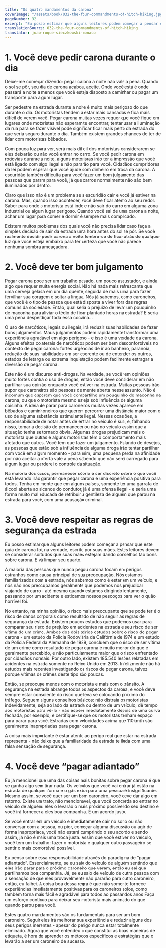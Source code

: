 ```yaml
---
title: "Os quatro mandamentos da carona"
coverImage: "/assets/book/032-the-four-commandments-of-hitch-hiking.jpg"
pageNumber: 32
excerpt: "Eu posso estimar que alguns leitores podem começar a pensar que este guia de carona foi, na verdade, escrito por suas mães. Estes leitores devem se considerar sortudos que suas mães estejam dando conselhos tão bons sobre carona."
translationSource: 032-the-four-commandments-of-hitch-hiking
translator: joao-roque-sieczkowski-monaco
---
```


# 1. Você deve pedir carona durante o dia

Deixe-me começar dizendo: pegar carona a noite não vale a pena. Quando o sol se pôr, seu dia de carona acabou, aceite. Onde você está é onde passará a noite a menos que você esteja disposto a caminhar ou pagar um transporte para algum lugar.

Ser pedestre na estrada durante a noite é muito mais perigoso do que durante o dia. Os motoristas tendem a estar mais cansados e fica mais difícil de verem você. Pegar carona muitas vezes requer que você fique em lugares onde motoristas não esperam te encontrar, tentar usar a iluminação da rua para se fazer visível pode significar ficar mais perto da estrada do que seria seguro durante o dia. Também existem grandes chances de ter de lidar com motoristas bêbados.

Com pouca luz para ver, será mais difícil dos motoristas considerarem se eles deixarão ou não você entrar no carro. Se você pedir carona em rodovias durante a noite, alguns motoristas irão ter a impressão que você está ligado com algo ilegal e não pararão para você. Cidadãos cumpridores da lei podem esperar que você ajude com dinheiro em troca da carona. A escuridão também dificulta para você fazer um bom julgamento das pessoas que param para você, já que carros normalmente não são bem iluminados por dentro.

Claro que isso não é um problema se a escuridão cair e você já estiver na carona. Mas, quando isso acontecer, você deve ficar atento ao seu redor. Saber para onde o motorista está indo e não sair do carro em alguma zona industrial ou algum lugar perigoso. Quando você sai de uma carona a noite, achar um lugar para comer e dormir é sempre mais complicado.

Existem muitos problemas dos quais você não precisa lidar caso faça a simples decisão de sair da estrada uma hora antes do sol se pôr. Se você realmente decidir pedir carona a noite, lembre-se de ficar atrás de qualquer luz que você esteja embaixo para ter certeza que você não parece nenhuma sombra ameaçadora.

# 2. Você deve ter bom julgamento

Pegar carona pode ser um trabalho pesado, um pouco assustador, e ainda algo que requer muita energia social. Não há nada mais refrescante que uma cerveja gelada em um dia quente, seguida de mais uma para fazer fervilhar sua coragem e soltar a língua. Nós já sabemos, como caroneiros, que você é o tipo de pessoa que está disposta a viver fora das regras comuns da sociedade. Então, qual seria o prejuízo de levar um pouquinho de maconha para aliviar o tédio de ficar plantado horas na estrada? E seria uma pena desperdiçar toda essa cocaína…

O uso de narcóticos, legais ou ilegais, irá reduzir suas habilidades de fazer bons julgamentos. Maus julgamentos podem rapidamente transformar uma experiência agradável em algo perigoso - e isso é uma verdade da carona. Alguns efeitos colaterais de narcóticos podem ser bem desconfortáveis no contexto de pegar carona: fortes urgências de ir ao banheiro, paranoia, redução de suas habilidades em ser coerente ou de entender os outros, estados de letargia ou extrema inquietação podem facilmente estragar a diversão de pegar carona.

Este não é um discurso anti-drogas. Na verdade, se você tem opiniões muito fortes contra o uso de drogas, então você deve considerar em não partilhar sua opinião enquanto você estiver na estrada. Muitas pessoas irão supor que caroneiros são pessoas de mente aberta nesse assunto. Não é incomum que esperem que você compartilhe um pouquinho de maconha na carona, ou que o motorista mesmo esteja sob influência de alguma coisinha. A ideia de parar para caroneiros muitas vezes aparece em bêbados e caminhoneiros que querem percorrer uma distância maior com o uso de alguma substância estimulante ilegal. Nessas ocasiões, a responsabilidade de notar antes de entrar no veículo é sua, e, falhando nisso, tomar a decisão de permanecer ou não no veículo assim que a situação tenha se tornado óbvia. Algumas drogas prejudicam mais o motorista que outras e alguns motoristas têm o comportamento mais afetado que outros. Você tem que fazer um julgamento. Falando de desejos, as pessoas que estão sob a influência de alguma droga irão tentar partilhar com você em algum momento - para mim, uma pequena perda na afinidade por não aceitar a oferta vale a pena sabendo que não serei carregado para algum lugar ou perderei o controle da situação.

Na maioria dos casos, permanecer sóbrio e ser discreto sobre o que você está levando irão garantir que pegar carona é uma experiência positiva para todos. Tenha em mente que em alguns países, somente ter uma garrafa de álcool aberta ao alcance do condutor, já é uma ofensa ilegal - e seria uma forma muito mal educada de retribuir a gentileza de alguém que parou na estrada para você, com uma acusação criminal.

# 3. Você deve respeitar as regras de segurança da estrada

Eu posso estimar que alguns leitores podem começar a pensar que este guia de carona foi, na verdade, escrito por suas mães. Estes leitores devem se considerar sortudos que suas mães estejam dando conselhos tão bons sobre carona. E vá limpar seu quarto.

A maioria das pessoas que nunca pegou carona focam em perigos estranhos como causa principal de sua preocupação. Nós estamos familiarizados com a estrada, nós sabemos como é estar em um veículo, e nós não nos preocupamos geralmente que podemos nos prejudicar viajando de carro - até mesmo quando estamos dirigindo lentamente, passando por um acidente e esticamos nossos pescoços para ver o quão horrível foi.

No entanto, na minha opinião, o risco mais preocupante que se pode ter é o risco de danos corporais como resultado de não seguir as regras de segurança da estrada. Existem poucos estudos que podemos usar para comparar seu risco de prejuízo em acidentes na estrada e seu risco de ser vítima de um crime. Ambos dos dois sérios estudos sobre o risco de pegar carona - um estudo da Polícia Rodoviária da Califórnia de 1974 e um estudo da Polícia Federal da Alemanha de 1989, concluem que o risco de ser vítima de um crime como resultado de pegar carona é muito menor do que é geralmente percebido, e não particularmente maior que o risco enfrentado por cidadãos normais. Por outro lado, existem 185.540 lesões relatadas em acidentes na estrada somente no Reino Unido em 2013. Infelizmente não há estudos mais recentes investigando os riscos de pegar carona, talvez porque vítimas de crimes deste tipo são poucas.

Então, se preocupe menos com o motorista e mais com o trânsito. A segurança na estrada abrange todos os aspectos da carona, e você deve sempre estar consciente do risco que leva se colocando próximo do tráfego. Seguem alguns conselhos básicos: não distraia os motoristas indevidamente, seja ao lado da estrada ou dentro de um veículo; dê tempo aos motoristas para vê-lo - não espere imediatamente depois de uma curva fechada, por exemplo; e certifique-se que os motoristas tenham espaço para parar para você. Estradas com velocidades acima que 110km/h são geralmente inapropriadas para pegar carona.

A coisa mais importante é estar atento ao perigo real que estar na estrada representa - não deixe que a familiaridade da estrada te iluda com uma falsa sensação de segurança.

# 4. Você deve “pagar adiantado”

Eu já mencionei que uma das coisas mais bonitas sobre pegar carona é que se ganha algo sem tirar nada. Os veículos que você vai entrar já estão na estrada de qualquer forma e o gás extra para uma pessoa é insignificante. Mesmo assim, se você quer ser um bom caroneiro, você deve dar algo em retorno. Existe um trato, não mencionável, que você concorda ao entrar no veículo de alguém: eles o levarão o mais próximo possível do seu destino e você irá fornecer a eles boa companhia. É um acordo justo.

Se você entrar em um veículo e imediatamente cair no sono ou não conversar com a pessoa, ou pior, começar alguma discussão ou agir de forma inapropriada, você não estará cumprindo o seu acordo e sendo assim, já não é mais uma troca justa. Assim que você estiver no veículo, você tem um trabalho: fazer o motorista e qualquer outro passageiro se sentir o mais confortável possível.

Eu penso sobre essa responsabilidade através do paradigma de “pagar adiantado”. Essencialmente, se eu saio do veículo de alguém sentindo que eles irão parar para o próximo caroneiro que verem, então eu sei que partilhamos boa companhia. Já, se eu saio de veículo de outra pessoa com a sensação de que eles provavelmente não pararão para outro caroneiro, então, eu falhei. A coisa boa dessa regra é que não somente fornece experiências imediatamente positivas para os caroneiros solos, como também torna mais fácil e agradável para todos ao passar dos anos Faça um esforço contínuo para deixar seu motorista mais animado do que quando parou para você.

Estes quatro mandamentos são os fundamentais para ser um bom caroneiro. Seguir eles irá melhorar sua experiência e reduzir alguns dos seus perigos inerentes - apesar do perigo nunca estar totalmente eliminado. Agora que você entendeu o que constitui as boas maneiras de etiqueta, é hora de aprender os métodos específicos e estratégias que o levarão a ser um caroneiro de sucesso.

